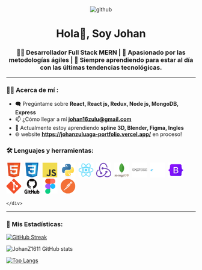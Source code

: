 <div id="header" align="center">
	<img src='https://i.postimg.cc/xTKm7chB/github.png' alt='github'/>
	<h1 align="center">Hola👋, Soy Johan</h1>
	<h3 align="center">
		👨‍💻 Desarrollador Full Stack MERN | 🚀 Apasionado por las metodologías ágiles | 🌟 Siempre aprendiendo para estar al día con las últimas tendencias tecnológicas.
	</h3>
</div>

<!-- <div id="badges" align="center">
	<a href="https://www.twitch.tv/queso1611" target="_blank">
		<img src="https://img.shields.io/twitch/status/queso1611?color=purple&logo=twitch&style=for-the-badge" alt="twitch badge" />
	</a>
  <a href="https://www.twitch.tv/queso1611" target="_blank">
		<img src="https://img.shields.io/twitch/status/queso1611?color=purple&logo=twitch&style=for-the-badge" alt="twitch badge" />
	</a>
  <a href="https://www.twitch.tv/queso1611" target="_blank">
		<img src="https://img.shields.io/twitch/status/queso1611?color=purple&logo=twitch&style=for-the-badge" alt="twitch badge" />
	</a>
</div> -->

---

### 👨‍💻 Acerca de mí : 

- 🗨️ Pregúntame sobre **React, React js, Redux, Node js, MongoDB, Express**
- 📫 ¿Cómo llegar a mí **johan16zulu@gmail.com**
- 📔 Actualmente estoy aprendiendo **spline 3D, Blender, Figma, Ingles**
- 🌐 website **https://johanzuluaga-portfolio.vercel.app/** en proceso!
<div align="left">
	<h3>🛠️ Lenguajes y herramientas:</h3>
	<div>
		<img src="https://github.com/devicons/devicon/blob/master/icons/html5/html5-original.svg" title="HTML5" alt="HTML" width="40" height="40"/>&nbsp
		<img src="https://github.com/devicons/devicon/blob/master/icons/css3/css3-original.svg" title="CSS3" alt="CSS" width="40" height="40"/>&nbsp
		<img src="https://github.com/devicons/devicon/blob/master/icons/javascript/javascript-original.svg" title="JS" alt="JS" width="40" height="40"/>&nbsp
		<img src="https://github.com/devicons/devicon/blob/master/icons/python/python-original.svg" title="JS" alt="JS" width="40" height="40"/>&nbsp
		<img src="https://github.com/devicons/devicon/blob/master/icons/react/react-original.svg" title="REACT" alt="REACT" width="40" height="40"/>&nbsp
		<img src="https://github.com/devicons/devicon/blob/master/icons/redux/redux-original.svg" title="REDUX" alt="REDUX" width="40" height="40"/>&nbsp
    <img src="https://github.com/devicons/devicon/blob/master/icons/mongodb/mongodb-original-wordmark.svg" title="MongoDB" alt="MongoDB" width="40" height="40"/>&nbsp
		<img src="https://github.com/devicons/devicon/blob/master/icons/express/express-original-wordmark.svg" title="Express" alt="Express" width="40" height="40"/>&nbsp
    <img src="https://github.com/devicons/devicon/blob/master/icons/tailwindcss/tailwindcss-original-wordmark.svg" title="Tailwind" alt="Tailwind" width="40" height="40"/>&nbsp
		<img src="https://github.com/devicons/devicon/blob/master/icons/bootstrap/bootstrap-original.svg" title="Bootstrap" alt="Bootstrap" width="40" height="40"/>&nbsp
		<img src="https://github.com/devicons/devicon/blob/master/icons/git/git-original.svg" title="Bootstrap" alt="Bootstrap" width="40" height="40"/>&nbsp
		<img src="https://github.com/devicons/devicon/blob/master/icons/github/github-original-wordmark.svg" title="Bootstrap" alt="Bootstrap" width="40" height="40"/>&nbsp
		<img src="https://github.com/devicons/devicon/blob/master/icons/figma/figma-original.svg" title="Bootstrap" alt="Bootstrap" width="40" height="40"/>&nbsp
		<img src="https://github.com/devicons/devicon/blob/master/icons/postman/postman-original.svg" title="Bootstrap" alt="Bootstrap" width="40" height="40"/>
		
	</div>
</div>

---
### 🧮 Mis Estadísticas:

[![GitHub Streak](http://github-readme-streak-stats.herokuapp.com?user=JohanZ1611&theme=react&hide_border=true&locale=es&card_width=494)](https://git.io/streak-stats)

![JohanZ1611 GitHub stats](https://github-readme-stats.vercel.app/api?username=JohanZ1611&show_icons=true&theme=default#gh-light-mode-only)

[![Top Langs](https://github-readme-stats.vercel.app/api/top-langs/?username=JohanZ1611&langs_count=8)](https://github.com/anuraghazra/github-readme-stats)
